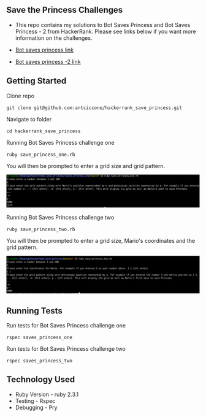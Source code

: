 ## Save the Princess Challenges

* This repo contains my solutions to Bot Saves Princess and Bot Saves Princess - 2 from HackerRank. Please see links below if you want more information on the challenges.

* [Bot saves princess link](https://www.hackerrank.com/challenges/saveprincess)

* [Bot saves princess -2  link](https://www.hackerrank.com/challenges/saveprincess2)


## Getting Started

Clone repo
```
git clone git@github.com:antciccone/hackerrank_save_princess.git
```

Navigate to folder
```
cd hackerrank_save_princess
```

Running Bot Saves Princess challenge one
```
ruby save_princess_one.rb
```
You will then be prompted to enter a grid size and grid pattern.

![alt_text](save_one.png)

Running Bot Saves Princess challenge two
```
ruby save_princess_two.rb
```
You will then be prompted to enter a grid size, Mario's coordinates and the grid pattern.

![alt_text](save_two.png)

## Running Tests
Run tests for Bot Saves Princess challenge one
```
rspec saves_princess_one
```

Run tests for Bot Saves Princess challenge two
```
rspec saves_princess_two
```



## Technology Used
* Ruby Version - ruby 2.3.1
* Testing - Rspec
* Debugging - Pry
